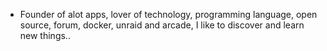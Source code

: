 - Founder of alot apps, lover of technology, programming language, open source, forum, docker, unraid and arcade, I like to discover and learn new things..
  <br>



















































































































































































































































































































































































































































































































































































































































































































































































